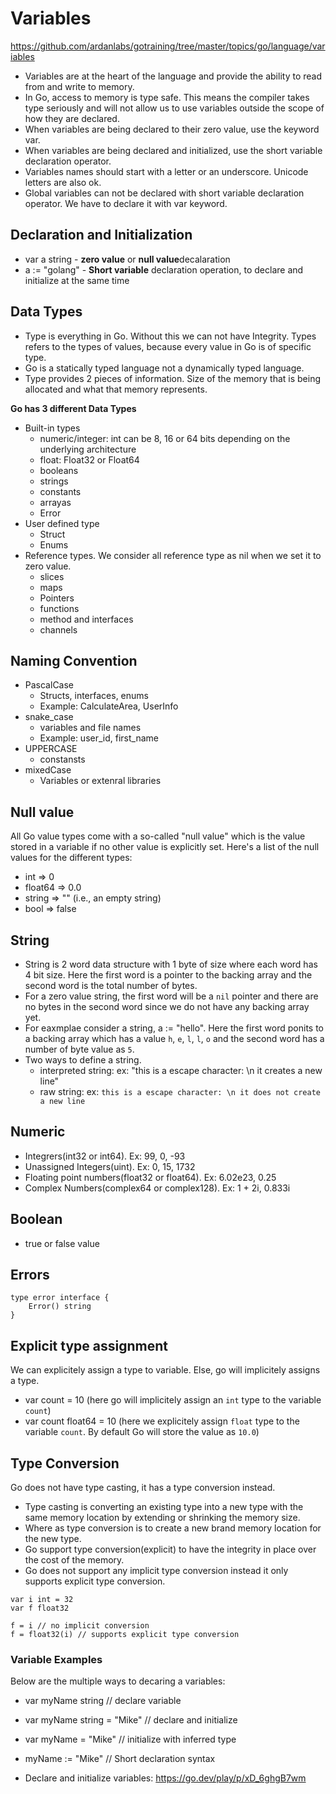 # Variables
https://github.com/ardanlabs/gotraining/tree/master/topics/go/language/variables
 
- Variables are at the heart of the language and provide the ability to read from and write to memory. 
- In Go, access to memory is type safe. This means the compiler takes type seriously and will not allow us to use variables outside the scope of how they are declared.
- When variables are being declared to their zero value, use the keyword var.
- When variables are being declared and initialized, use the short variable declaration operator.
- Variables names should start with a letter or an underscore. Unicode letters are also ok.
- Global variables can not be declared with short variable declaration operator. We have to declare it with var keyword.

## Declaration and Initialization
- var a string - **zero value** or **null value**decalaration
- a := "golang" - **Short variable** declaration operation, to declare and initialize at the same time

## Data Types
- Type is everything in Go. Without this we can not have Integrity. Types refers to the types of values, because every value in Go is of specific type.
- Go is a statically typed language not a dynamically typed language.
- Type provides 2 pieces of information. Size of the memory that is being allocated and what that memory represents.

**Go has 3 different Data Types**
- Built-in types
    - numeric/integer: int can be 8, 16 or 64 bits depending on the underlying architecture
    - float: Float32 or Float64
    - booleans
    - strings
    - constants
    - arrayas
    - Error
- User defined type 
    - Struct
    - Enums
- Reference types. We consider all reference type as nil when we set it to zero value.
    - slices
    - maps
    - Pointers
    - functions 
    - method and interfaces
    - channels 

## Naming Convention
- PascalCase
    - Structs, interfaces, enums
    - Example: CalculateArea, UserInfo
- snake_case
    - variables and file names
    - Example: user_id, first_name
- UPPERCASE
    - constansts
- mixedCase
    - Variables or extenral libraries    

## Null value
All Go value types come with a so-called "null value" which is the value stored in a variable if no other value is explicitly set.
Here's a list of the null values for the different types:
- int => 0
- float64 => 0.0
- string => "" (i.e., an empty string)
- bool => false

## String 
- String is 2 word data structure with 1 byte of size where each word has 4 bit size. Here the first word is a pointer to the backing array and the second word is the total number of bytes.
- For a zero value string, the first word will be a `nil` pointer and there are no bytes in the second word since we do not have any backing array yet.
- For eaxmplae consider a string, a := "hello". Here the first word ponits to a backing array which has a value `h`, `e`, `l`, `l`, `o` and the second word has a number of byte value as `5`.
- Two ways to define a string.
    - interpreted string: ex: "this is a escape character: \n it creates a new line"
    - raw string: ex: `this is a escape character: \n it does not create a new line`

## Numeric
- Integrers(int32 or int64). Ex: 99, 0, -93
- Unassigned Integers(uint). Ex: 0, 15, 1732
- Floating point numbers(float32 or float64). Ex: 6.02e23, 0.25
- Complex Numbers(complex64 or complex128). Ex: 1 + 2i, 0.833i

## Boolean
- true or false value

## Errors 
```
type error interface {
    Error() string
}
```

## Explicit type assignment
We can explicitely assign a type to variable. Else, go will implicitely assigns a type.
- var count = 10 (here go will implicitely assign an `int` type to the variable `count`)
- var count float64 = 10 (here we explicitely assign `float` type to the variable `count`. By default Go will store the value as `10.0`)

## Type Conversion
Go does not have type casting, it has a type conversion instead. 
- Type casting is converting an existing type into a new type with the same memory location by extending or shrinking the memory size.
- Where as type conversion is to create a new brand memory location for the new type.
- Go support type conversion(explicit) to have the integrity in place over the cost of the memory.
- Go does not support any implicit type conversion instead it only supports explicit type conversion.
```
var i int = 32
var f float32

f = i // no implicit conversion
f = float32(i) // supports explicit type conversion
```

### Variable Examples

Below are the multiple ways to decaring a variables:
- var myName string // declare variable
- var myName string = "Mike" // declare and initialize
- var myName = "Mike" // initialize with inferred type
- myName := "Mike" // Short declaration syntax

- Declare and initialize variables: https://go.dev/play/p/xD_6ghgB7wm